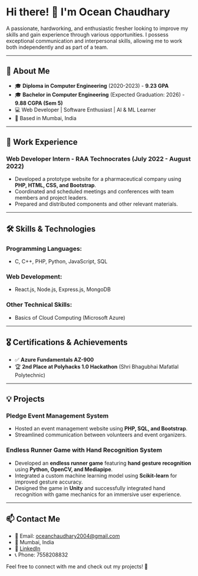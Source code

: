 # Hi there! 👋 I'm Ocean Chaudhary

A passionate, hardworking, and enthusiastic fresher looking to improve my skills and gain experience through various opportunities. I possess exceptional communication and interpersonal skills, allowing me to work both independently and as part of a team.

---

## 🚀 About Me
- 🎓 **Diploma in Computer Engineering** (2020-2023) - **9.23 GPA**
- 🎓 **Bachelor in Computer Engineering** (Expected Graduation: 2026) - **9.88 CGPA (Sem 5)**
- 💻 Web Developer | Software Enthusiast | AI & ML Learner
- 📍 Based in Mumbai, India

---

## 💼 Work Experience
### Web Developer Intern - **RAA Technocrates** (July 2022 - August 2022)
- Developed a prototype website for a pharmaceutical company using **PHP, HTML, CSS, and Bootstrap**.
- Coordinated and scheduled meetings and conferences with team members and project leaders.
- Prepared and distributed components and other relevant materials.

---

## 🛠 Skills & Technologies
### **Programming Languages:**
- C, C++, PHP, Python, JavaScript, SQL

### **Web Development:**
- React.js, Node.js, Express.js, MongoDB

### **Other Technical Skills:**
- Basics of Cloud Computing (Microsoft Azure)

---

## 🎖 Certifications & Achievements
- ✅ **Azure Fundamentals AZ-900**
- 🏆 **2nd Place at Polyhacks 1.0 Hackathon** (Shri Bhagubhai Mafatlal Polytechnic)

---

## 💡 Projects
### **Pledge Event Management System**
- Hosted an event management website using **PHP, SQL, and Bootstrap**.
- Streamlined communication between volunteers and event organizers.

### **Endless Runner Game with Hand Recognition System**
- Developed an **endless runner game** featuring **hand gesture recognition** using **Python, OpenCV, and Mediapipe**.
- Integrated a custom machine learning model using **Scikit-learn** for improved gesture accuracy.
- Designed the game in **Unity** and successfully integrated hand recognition with game mechanics for an immersive user experience.

---

## 📫 Contact Me
- 📧 Email: oceanchaudhary2004@gmail.com
- 📍 Mumbai, India
- 💼 [LinkedIn](https://www.linkedin.com/in/ocean-chaudhary-666b75212)
- 📞 Phone: 7558208832

Feel free to connect with me and check out my projects! 🚀
